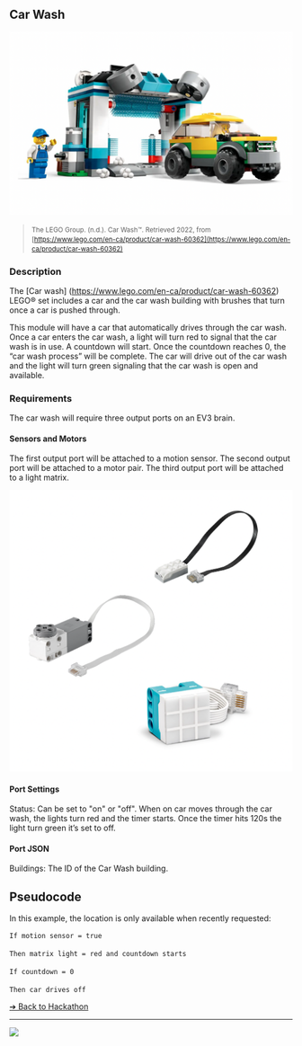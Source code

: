 ## Car Wash

![Car Wash](images/car-wash-lego.png)

> <small>The LEGO Group. (n.d.). Car Wash™. Retrieved 2022, from
[https://www.lego.com/en-ca/product/car-wash-60362](https://www.lego.com/en-ca/product/car-wash-60362)</small>

### Description

The [Car wash] (https://www.lego.com/en-ca/product/car-wash-60362)
LEGO® set includes a car and the car
wash building with brushes that turn once a car
is pushed through.

This module will have a car that automatically drives through the car wash. Once a car enters
the car wash, a light will turn red to signal that
the car wash is in use. A countdown will start.
Once the countdown reaches 0, the “car wash
process” will be complete. The car will drive out
of the car wash and the light will turn green
signaling that the car wash is open and
available.

### Requirements

The car wash will require three output ports on
an EV3 brain.

#### Sensors and Motors

The first output port will be attached to a motion
sensor.
The second output port will be attached to a
motor pair.
The third output port will be attached to a light
matrix.

![Car Wash Sensors](images/car-wash-sensors.png)

#### Port Settings

Status: Can be set to "on" or "off".
When on car moves through the car wash, the
lights turn red and the timer starts. Once the
timer hits 120s the light turn green it’s set to off.

#### Port JSON

Buildings: The ID of the Car Wash building.

## Pseudocode

In this example, the location is only available when recently requested:

```pseudocode
If motion sensor = true

Then matrix light = red and countdown starts

If countdown = 0

Then car drives off
```

[&#10132; Back to Hackathon](https://github.com/BrickMMO/hackathon-set/blob/main/index.markdown)

---

<a href="https://brickmmo.com">
<img src="https://brickmmo.com/images/brickmmo-logo-horizontal.jpg" width="100">
</a>
